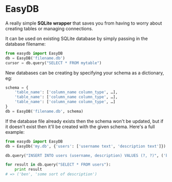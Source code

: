 # EasyDB

A really simple **SQLite wrapper** that saves you from having to worry about creating tables or managing connections.

It can be used on existing SQLite database by simply passing in the database filename:

```python
from easydb import EasyDB
db = EasyDB('filename.db')
cursor = db.query("SELECT * FROM mytable")
```

New databases can be creating by specifying your schema as a dictionary, eg:

```python
schema = {
    'table_name': ['column_name column_type', …],
    'table_name': ['column_name column_type', …],
    'table_name': ['column_name column_type', …]
}
db = EasyDB('filename.db', schema)
```

If the database file already exists then the schema won't be updated, but if it doesn't exist then it'll be created with the given schema. Here's a full example:

```python
from easydb import EasyDB
db = EasyDb('my.db', {'users': ['username text', 'description text']})

db.query("INSERT INTO users (username, description) VALUES (?, ?)", ('ben', 'some sort of description'))

for result in db.query("SELECT * FROM users"):
    print result
# => ('ben', 'some sort of description')
```
